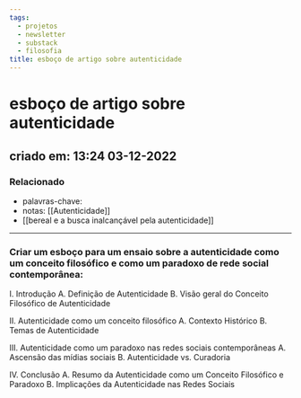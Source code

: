 ```yaml
---
tags:
  - projetos
  - newsletter
  - substack
  - filosofia
title: esboço de artigo sobre autenticidade
---
```

# esboço de artigo sobre autenticidade
## criado em: 13:24 03-12-2022

### Relacionado
- palavras-chave: 
- notas: [[Autenticidade]]
- [[bereal e a busca inalcançável pela autenticidade]]
---
### Criar um esboço para um ensaio sobre a autenticidade como um conceito filosófico e como um paradoxo de rede social contemporânea:

I. Introdução 
A. Definição de Autenticidade 
B. Visão geral do Conceito Filosófico de Autenticidade 

II. Autenticidade como um conceito filosófico 
A. Contexto Histórico 
B. Temas de Autenticidade 

III. Autenticidade como um paradoxo nas redes sociais contemporâneas 
A. Ascensão das mídias sociais 
B. Autenticidade vs. Curadoria 

IV. Conclusão 
A. Resumo da Autenticidade como um Conceito Filosófico e Paradoxo 
B. Implicações da Autenticidade nas Redes Sociais